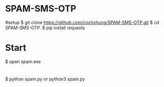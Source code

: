 # SPAM-SMS-OTP

#setup
$ git clone https://github.com/cochyhung/SPAM-SMS-OTP.git
$ cd SPAM-SMS-OTP.
$ pip install requests
# Start
$ open spam.exe
#
$ python spam.py or python3 spam.py
